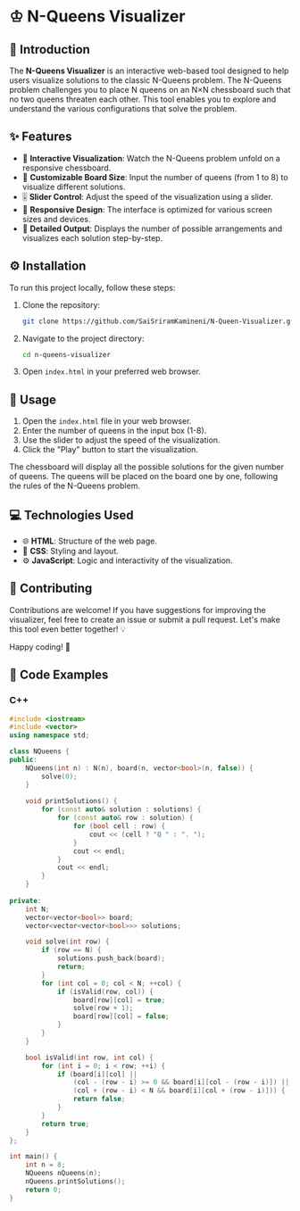 # ♔ N-Queens Visualizer

## 📖 Introduction
The **N-Queens Visualizer** is an interactive web-based tool designed to help users visualize solutions to the classic N-Queens problem. The N-Queens problem challenges you to place N queens on an N×N chessboard such that no two queens threaten each other. This tool enables you to explore and understand the various configurations that solve the problem.

## ✨ Features
- 🎥 **Interactive Visualization**: Watch the N-Queens problem unfold on a responsive chessboard.
- 📏 **Customizable Board Size**: Input the number of queens (from 1 to 8) to visualize different solutions.
- 🎚️ **Slider Control**: Adjust the speed of the visualization using a slider.
- 📱 **Responsive Design**: The interface is optimized for various screen sizes and devices.
- 📝 **Detailed Output**: Displays the number of possible arrangements and visualizes each solution step-by-step.

## ⚙️ Installation
To run this project locally, follow these steps:

1. Clone the repository:
    ```bash
    git clone https://github.com/SaiSriramKamineni/N-Queen-Visualizer.git
    ```

2. Navigate to the project directory:
    ```bash
    cd n-queens-visualizer
    ```

3. Open `index.html` in your preferred web browser.

## 🚀 Usage
1. Open the `index.html` file in your web browser.
2. Enter the number of queens in the input box (1-8).
3. Use the slider to adjust the speed of the visualization.
4. Click the "Play" button to start the visualization.

The chessboard will display all the possible solutions for the given number of queens. The queens will be placed on the board one by one, following the rules of the N-Queens problem.

## 💻 Technologies Used
- 🌐 **HTML**: Structure of the web page.
- 🎨 **CSS**: Styling and layout.
- ⚙️ **JavaScript**: Logic and interactivity of the visualization.
## 🤝 Contributing
Contributions are welcome! If you have suggestions for improving the visualizer, feel free to create an issue or submit a pull request. Let's make this tool even better together! 💡

Happy coding! 🎉

## 📄 Code Examples
### C++
```cpp
#include <iostream>
#include <vector>
using namespace std;

class NQueens {
public:
    NQueens(int n) : N(n), board(n, vector<bool>(n, false)) {
        solve(0);
    }
    
    void printSolutions() {
        for (const auto& solution : solutions) {
            for (const auto& row : solution) {
                for (bool cell : row) {
                    cout << (cell ? "Q " : ". ");
                }
                cout << endl;
            }
            cout << endl;
        }
    }
    
private:
    int N;
    vector<vector<bool>> board;
    vector<vector<vector<bool>>> solutions;

    void solve(int row) {
        if (row == N) {
            solutions.push_back(board);
            return;
        }
        for (int col = 0; col < N; ++col) {
            if (isValid(row, col)) {
                board[row][col] = true;
                solve(row + 1);
                board[row][col] = false;
            }
        }
    }

    bool isValid(int row, int col) {
        for (int i = 0; i < row; ++i) {
            if (board[i][col] || 
                (col - (row - i) >= 0 && board[i][col - (row - i)]) || 
                (col + (row - i) < N && board[i][col + (row - i)])) {
                return false;
            }
        }
        return true;
    }
};

int main() {
    int n = 8;
    NQueens nQueens(n);
    nQueens.printSolutions();
    return 0;
}
